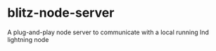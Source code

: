 # blitz-node-server
A plug-and-play node server to communicate with a local running lnd lightning node
